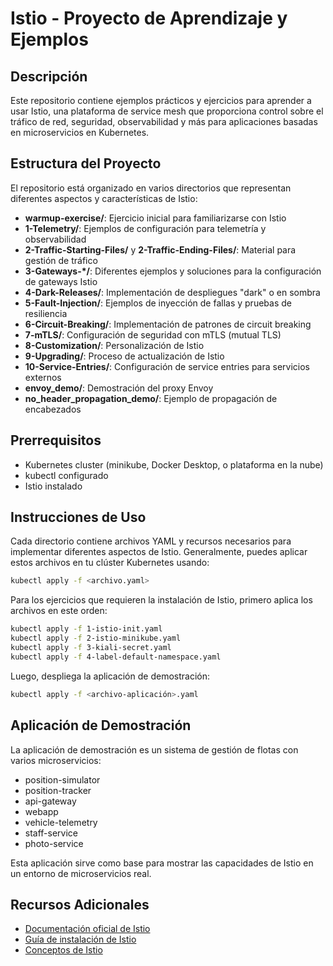 # Istio - Proyecto de Aprendizaje y Ejemplos

## Descripción
Este repositorio contiene ejemplos prácticos y ejercicios para aprender a usar Istio, una plataforma de service mesh que proporciona control sobre el tráfico de red, seguridad, observabilidad y más para aplicaciones basadas en microservicios en Kubernetes.

## Estructura del Proyecto

El repositorio está organizado en varios directorios que representan diferentes aspectos y características de Istio:

- **warmup-exercise/**: Ejercicio inicial para familiarizarse con Istio
- **1-Telemetry/**: Ejemplos de configuración para telemetría y observabilidad
- **2-Traffic-Starting-Files/** y **2-Traffic-Ending-Files/**: Material para gestión de tráfico 
- **3-Gateways-*/**: Diferentes ejemplos y soluciones para la configuración de gateways Istio
- **4-Dark-Releases/**: Implementación de despliegues "dark" o en sombra
- **5-Fault-Injection/**: Ejemplos de inyección de fallas y pruebas de resiliencia
- **6-Circuit-Breaking/**: Implementación de patrones de circuit breaking
- **7-mTLS/**: Configuración de seguridad con mTLS (mutual TLS)
- **8-Customization/**: Personalización de Istio
- **9-Upgrading/**: Proceso de actualización de Istio
- **10-Service-Entries/**: Configuración de service entries para servicios externos
- **envoy_demo/**: Demostración del proxy Envoy
- **no_header_propagation_demo/**: Ejemplo de propagación de encabezados

## Prerrequisitos

- Kubernetes cluster (minikube, Docker Desktop, o plataforma en la nube)
- kubectl configurado
- Istio instalado

## Instrucciones de Uso

Cada directorio contiene archivos YAML y recursos necesarios para implementar diferentes aspectos de Istio. Generalmente, puedes aplicar estos archivos en tu clúster Kubernetes usando:

```bash
kubectl apply -f <archivo.yaml>
```

Para los ejercicios que requieren la instalación de Istio, primero aplica los archivos en este orden:

```bash
kubectl apply -f 1-istio-init.yaml
kubectl apply -f 2-istio-minikube.yaml
kubectl apply -f 3-kiali-secret.yaml
kubectl apply -f 4-label-default-namespace.yaml
```

Luego, despliega la aplicación de demostración:

```bash
kubectl apply -f <archivo-aplicación>.yaml
```

## Aplicación de Demostración

La aplicación de demostración es un sistema de gestión de flotas con varios microservicios:

- position-simulator
- position-tracker
- api-gateway
- webapp
- vehicle-telemetry
- staff-service
- photo-service

Esta aplicación sirve como base para mostrar las capacidades de Istio en un entorno de microservicios real.

## Recursos Adicionales

- [Documentación oficial de Istio](https://istio.io/latest/docs/)
- [Guía de instalación de Istio](https://istio.io/latest/docs/setup/getting-started/)
- [Conceptos de Istio](https://istio.io/latest/docs/concepts/what-is-istio/)

